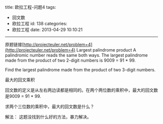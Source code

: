 title: 欧拉工程-问题4
tags:
  - 回文数
  - 欧拉工程
id: 138
categories:
  - 欧拉工程
date: 2013-04-29 10:10:21
---

原题链接[http://projecteuler.net/problem=4](http://projecteuler.net/problem=4)
Largest palindrome product
A palindromic number reads the same both ways. The largest palindrome made from the product of two 2-digit numbers is 9009 = 91 * 99.

Find the largest palindrome made from the product of two 3-digit numbers.

最大的回文乘积

回文数的定义是从左右两边读都是相同的。在两个两位数的乘积中，最大的回文数是9009 = 91 * 99.

求两个三位数的乘积中，最大的回文数是什么？

解法：
这题没找到什么好的方法，暴力解决。